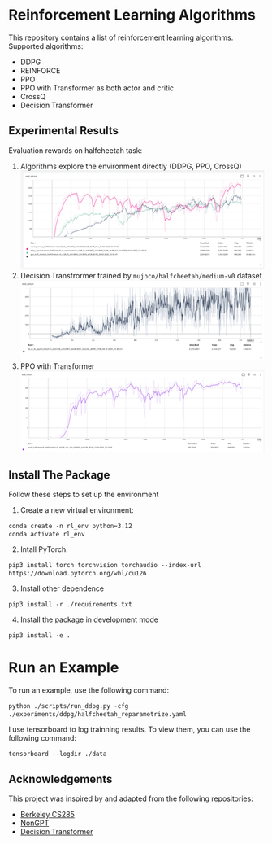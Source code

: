 # Reinforcement Learning Algorithms
This repository contains a list of reinforcement learning algorithms. Supported algorithms:
- DDPG
- REINFORCE
- PPO
- PPO with Transformer as both actor and critic
- CrossQ
- Decision Transformer

## Experimental Results
Evaluation rewards on halfcheetah task:
1. Algorithms explore the environment directly (DDPG, PPO, CrossQ)
![Evaluation Reward](figures/results.png)
2. Decision Transfrormer trained by `mujoco/halfcheetah/medium-v0` dataset
![Evaluation Reward](figures/dt_result.png)
3. PPO with Transformer 
![Evaluation Reward](figures/ppotf.png)

## Install The Package
Follow these steps to set up the environment
1. Create a new virtual environment:
```shell
conda create -n rl_env python=3.12
conda activate rl_env
```
2. Intall PyTorch:
```shell
pip3 install torch torchvision torchaudio --index-url https://download.pytorch.org/whl/cu126
```

3. Install other dependence
```shell
pip3 install -r ./requirements.txt
```

4. Install the package in development mode
```shell
pip3 install -e .
```
# Run an Example
To run an example, use the following command:
```shell
python ./scripts/run_ddpg.py -cfg ./experiments/ddpg/halfcheetah_reparametrize.yaml
```
I use tensorboard to log trainning results. To view them, you can use the following command:
```shell
tensorboard --logdir ./data
```

## Acknowledgements

This project was inspired by and adapted from the following repositories:
- [Berkeley CS285](https://github.com/berkeleydeeprlcourse/homework_fall2023)
- [NonGPT](https://github.com/karpathy/nanoGPT)
- [Decision Transformer](https://github.com/kzl/decision-transformer)